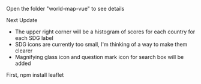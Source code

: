 Open the folder "world-map-vue" to see details

Next Update
- The upper right corner will be a histogram of scores for each country for each SDG label
- SDG icons are currently too small, I'm thinking of a way to make them clearer
- Magnifying glass icon and question mark icon for search box will be added

First,
npm install leaflet
